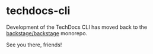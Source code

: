 # techdocs-cli

Development of the TechDocs CLI has moved back to the [backstage/backstage](https://github.com/backstage/backstage) monorepo.

See you there, friends!
